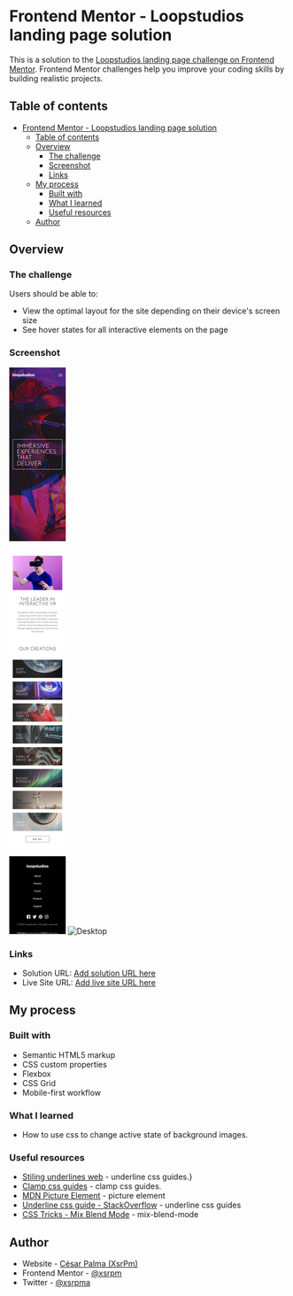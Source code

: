 # Frontend Mentor - Loopstudios landing page solution

This is a solution to the [Loopstudios landing page challenge on Frontend Mentor](https://www.frontendmentor.io/challenges/loopstudios-landing-page-N88J5Onjw). Frontend Mentor challenges help you improve your coding skills by building realistic projects.

## Table of contents

- [Frontend Mentor - Loopstudios landing page solution](#frontend-mentor---loopstudios-landing-page-solution)
  - [Table of contents](#table-of-contents)
  - [Overview](#overview)
    - [The challenge](#the-challenge)
    - [Screenshot](#screenshot)
    - [Links](#links)
  - [My process](#my-process)
    - [Built with](#built-with)
    - [What I learned](#what-i-learned)
    - [Useful resources](#useful-resources)
  - [Author](#author)

## Overview

### The challenge

Users should be able to:

- View the optimal layout for the site depending on their device's screen size
- See hover states for all interactive elements on the page

### Screenshot

![Mobile](mobile.png)
![Desktop](desktop.png)

### Links

- Solution URL: [Add solution URL here](https://your-solution-url.com)
- Live Site URL: [Add live site URL here](https://your-live-site-url.com)

## My process

### Built with

- Semantic HTML5 markup
- CSS custom properties
- Flexbox
- CSS Grid
- Mobile-first workflow

### What I learned

- How to use css to change active state of background images.

### Useful resources

- [Stiling underlines web](https://css-tricks.com/styling-underlines-web/) - underline css guides.}
- [Clamp css guides](<https://developer.mozilla.org/en-US/docs/Web/CSS/clamp()>) - clamp css guides.
- [MDN Picture Element](https://developer.mozilla.org/en-US/docs/Web/HTML/Element/picture) - picture element
- [Underline css guide - StackOverflow](https://stackoverflow.com/questions/43085144/how-to-change-width-of-underline-in-css) - underline css guides
- [CSS Tricks - Mix Blend Mode](https://css-tricks.com/almanac/properties/m/mix-blend-mode/) - mix-blend-mode

## Author

- Website - [César Palma (XsrPm)](https://xsrpm.github.io)
- Frontend Mentor - [@xsrpm](https://www.frontendmentor.io/profile/xsrpm)
- Twitter - [@xsrpma](https://www.twitter.com/xsrpma)
